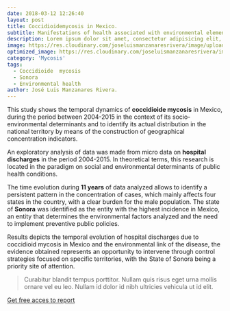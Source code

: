 ```yaml
---
date: 2018-03-12 12:26:40
layout: post
title: Coccidioidemycosis in Mexico.  
subtitle: Manifestations of health associated with environmental elements.
description: Lorem ipsum dolor sit amet, consectetur adipisicing elit, sed do eiusmod tempor incididunt ut labore et dolore magna aliqua.
image: https://res.cloudinary.com/joseluismanzanaresrivera/image/upload/v1585193284/martha-dominguez-de-gouveia-k-NnVZ-z26w-unsplash_g7a6ad.jpg
optimized_image: https://res.cloudinary.com/joseluismanzanaresrivera/image/upload/v1585193284/martha-dominguez-de-gouveia-k-NnVZ-z26w-unsplash_g7a6ad.jpg
category: 'Mycosis'
tags:
  - Coccidioide  mycosis
  - Sonora
  - Environmental health
author: José Luis Manzanares Rivera.
---
```


This study shows the temporal  dynamics  of  **coccidioide  mycosis**  in Mexico,  during  the  period  between  2004-2015 in  the  context  of  its  socio-environmental determinants  and  to  identify  its  actual  distribution  in  the  national  territory  by  means  of  the construction  of  geographical  concentration  indicators.

An  exploratory  analysis  of data was made from micro data on **hospital discharges** in the period 2004-2015. In theoretical terms,  this  research  is  located  in  the  paradigm  on  social  and  environmental  determinants  of public health conditions.

The time evolution during **11 years** of data analyzed  allows  to  identify  a  persistent  pattern  in  the  concentration  of  cases,  which  mainly  affects four states  in  the  country,  with  a  clear  burden  for  the  male  population. 
The  state  of  **Sonora**  was identified  as  the  entity  with the  highest  incidence  in  Mexico,  an  entity  that  determines  the environmental   factors   analyzed   and   the   need   to   implement   preventive   public   policies.

Results depicts the  temporal  evolution  of  hospital  discharges due  to  coccidioid  mycosis in  Mexico  and  the environmental  link  of  the disease,  the  evidence  obtained  represents  an opportunity to intervene through control strategies focused on specific territories, with the State of Sonora being a priority site of attention.


> Curabitur blandit tempus porttitor. Nullam quis risus eget urna mollis ornare vel eu leo. Nullam id dolor id nibh ultricies vehicula ut id elit.







[Get free acces to report](https://revistas.ucr.ac.cr/index.php/psm/article/view/30201/31561)

